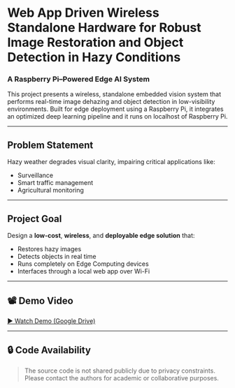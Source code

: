 # Web App Driven Wireless Standalone Hardware for Robust Image Restoration and Object Detection in Hazy Conditions
### A Raspberry Pi–Powered Edge AI System

This project presents a wireless, standalone embedded vision system that performs real-time image dehazing and object detection in low-visibility environments. Built for edge deployment using a Raspberry Pi, it integrates an optimized deep learning pipeline and it runs on localhost of Raspberry Pi.

---

## Problem Statement

Hazy weather degrades visual clarity, impairing critical applications like:
- Surveillance
- Smart traffic management
- Agricultural monitoring

---

## Project Goal

Design a **low-cost**, **wireless**, and **deployable edge solution** that:
- Restores hazy images
- Detects objects in real time
- Runs completely on Edge Computing devices
- Interfaces through a local web app over Wi-Fi

---

## 📽️ Demo Video

[▶️ Watch Demo (Google Drive)](https://drive.google.com/file/d/1sDhG_0EkpA2Ef8wuL2IHMrGJysLdMkpt/view?usp=sharing)

---

## 🔒 Code Availability

> The source code is not shared publicly due to privacy constraints.  
> Please contact the authors for academic or collaborative purposes.
